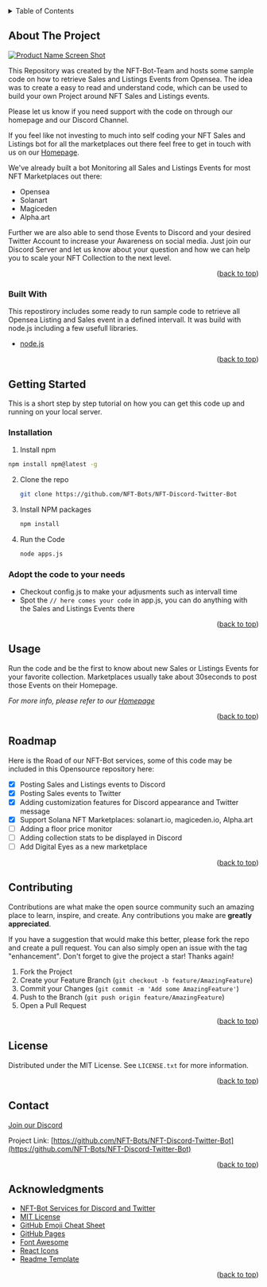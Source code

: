 <!-- TABLE OF CONTENTS -->
<details>
  <summary>Table of Contents</summary>
  <ol>
    <li>
      <a href="#about-the-project">About The Project</a>
      <ul>
        <li><a href="#built-with">Built With</a></li>
      </ul>
    </li>
    <li>
      <a href="#getting-started">Getting Started</a>
      <ul>
        <li><a href="#installation">Installation</a></li>
      </ul>
    </li>
    <li><a href="#usage">Usage</a></li>
    <li><a href="#roadmap">Roadmap</a></li>
    <li><a href="#contributing">Contributing</a></li>
    <li><a href="#license">License</a></li>
    <li><a href="#contact">Contact</a></li>
    <li><a href="#acknowledgments">Acknowledgments</a></li>
  </ol>
</details>


<!-- ABOUT THE PROJECT -->
## About The Project

[![Product Name Screen Shot][product-screenshot]](https://nft-bots.io)

This Repository was created by the NFT-Bot-Team and hosts some sample code on how to retrieve Sales and Listings Events from Opensea.
The idea was to create a easy to read and understand code, which can be used to build your own Project around NFT Sales and Listings events.

Please let us know if you need support with the code on through our homepage and our Discord Channel.

If you feel like not investing to much into self coding your NFT Sales and Listings bot for all the marketplaces out there feel free to get in
touch with us on our [Homepage](https://nft-bots.io).

We've already built a bot Monitoring all Sales and Listings Events for most NFT Marketplaces out there:
* Opensea
* Solanart
* Magiceden
* Alpha.art

Further we are also able to send those Events to Discord and your desired Twitter Account to increase your Awareness on social media. Just join our Discord Server and let us know about your question and how we can help you to scale your NFT Collection to the next level.
<p align="right">(<a href="#top">back to top</a>)</p>



### Built With

This repostirory includes some ready to run sample code to retrieve all Opensea Listing and Sales event in a defined intervall. It was build with node.js including a few usefull libraries.

* [node.js](https://nodejs.org/en/)

<p align="right">(<a href="#top">back to top</a>)</p>



<!-- GETTING STARTED -->
## Getting Started

This is a short step by step tutorial on how you can get this code up and running on your local server.

### Installation

1. Install npm
  ```sh
  npm install npm@latest -g
  ```
2. Clone the repo
   ```sh
   git clone https://github.com/NFT-Bots/NFT-Discord-Twitter-Bot
   ```
3. Install NPM packages
   ```sh
   npm install
   ```
4. Run the Code
   ```sh
   node apps.js
   ```

### Adopt the code to your needs
* Checkout config.js to make your adjusments such as intervall time
* Spot the ```// here comes your code``` in app.js, you can do anything with the Sales and Listings Events there

<p align="right">(<a href="#top">back to top</a>)</p>

<!-- USAGE EXAMPLES -->
## Usage

Run the code and be the first to know about new Sales or Listings Events for your favorite collection. Marketplaces usually take about 30seconds to post those Events on their Homepage.

_For more info, please refer to our [Homepage](https://nft-bots.io)_

<p align="right">(<a href="#top">back to top</a>)</p>



<!-- ROADMAP -->
## Roadmap
Here is the Road of our NFT-Bot services, some of this code may be included in this Opensource repository here:
- [x] Posting Sales and Listings events to Discord
- [x] Posting Sales events to Twitter
- [x] Adding customization features for Discord appearance and Twitter message
- [x] Support Solana NFT Marketplaces: solanart.io, magiceden.io, Alpha.art
- [ ] Adding a floor price monitor
- [ ] Adding collection stats to be displayed in Discord
- [ ] Add Digital Eyes as a new marketplace

<p align="right">(<a href="#top">back to top</a>)</p>



<!-- CONTRIBUTING -->
## Contributing

Contributions are what make the open source community such an amazing place to learn, inspire, and create. Any contributions you make are **greatly appreciated**.

If you have a suggestion that would make this better, please fork the repo and create a pull request. You can also simply open an issue with the tag "enhancement".
Don't forget to give the project a star! Thanks again!

1. Fork the Project
2. Create your Feature Branch (`git checkout -b feature/AmazingFeature`)
3. Commit your Changes (`git commit -m 'Add some AmazingFeature'`)
4. Push to the Branch (`git push origin feature/AmazingFeature`)
5. Open a Pull Request

<p align="right">(<a href="#top">back to top</a>)</p>



<!-- LICENSE -->
## License

Distributed under the MIT License. See `LICENSE.txt` for more information.

<p align="right">(<a href="#top">back to top</a>)</p>



<!-- CONTACT -->
## Contact
[Join our Discord](https://discord.com/invite/heTBaMvJyU)

Project Link: [https://github.com/NFT-Bots/NFT-Discord-Twitter-Bot](https://github.com/NFT-Bots/NFT-Discord-Twitter-Bot)

<p align="right">(<a href="#top">back to top</a>)</p>



<!-- ACKNOWLEDGMENTS -->
## Acknowledgments
* [NFT-Bot Services for Discord and Twitter](https://nft-bots.io)
* [MIT License](https://opensource.org/licenses/MIT)
* [GitHub Emoji Cheat Sheet](https://www.webpagefx.com/tools/emoji-cheat-sheet)
* [GitHub Pages](https://pages.github.com)
* [Font Awesome](https://fontawesome.com)
* [React Icons](https://react-icons.github.io/react-icons/search)
* [Readme Template](https://github.com/othneildrew/Best-README-Template/blob/master/README.md)

<p align="right">(<a href="#top">back to top</a>)</p>

<!-- MARKDOWN LINKS & IMAGES -->
<!-- https://www.markdownguide.org/basic-syntax/#reference-style-links -->
[contributors-shield]: https://img.shields.io/github/contributors/othneildrew/Best-README-Template.svg?style=for-the-badge
[contributors-url]: https://github.com/othneildrew/Best-README-Template/graphs/contributors
[forks-shield]: https://img.shields.io/github/forks/othneildrew/Best-README-Template.svg?style=for-the-badge
[forks-url]: https://github.com/othneildrew/Best-README-Template/network/members
[stars-shield]: https://img.shields.io/github/stars/othneildrew/Best-README-Template.svg?style=for-the-badge
[stars-url]: https://github.com/othneildrew/Best-README-Template/stargazers
[issues-shield]: https://img.shields.io/github/issues/othneildrew/Best-README-Template.svg?style=for-the-badge
[issues-url]: https://github.com/othneildrew/Best-README-Template/issues
[license-shield]: https://img.shields.io/github/license/othneildrew/Best-README-Template.svg?style=for-the-badge
[license-url]: https://github.com/othneildrew/Best-README-Template/blob/master/LICENSE.txt
[linkedin-shield]: https://img.shields.io/badge/-LinkedIn-black.svg?style=for-the-badge&logo=linkedin&colorB=555
[linkedin-url]: https://linkedin.com/in/othneildrew
[product-screenshot]: https://nft-bots.io/wp-content/uploads/2021/10/home-sales-2.jpg
